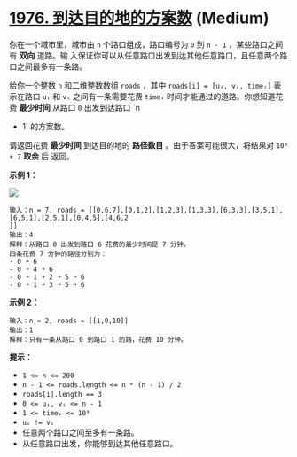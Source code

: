 # [1976. 到达目的地的方案数][link] (Medium)

[link]: https://leetcode.cn/problems/number-of-ways-to-arrive-at-destination/

你在一个城市里，城市由 `n` 个路口组成，路口编号为 `0` 到 `n - 1` ，某些路口之间有 **双向** 道路。输
入保证你可以从任意路口出发到达其他任意路口，且任意两个路口之间最多有一条路。

给你一个整数 `n` 和二维整数数组 `roads` ，其中 `roads[i] = [uᵢ, vᵢ, timeᵢ]` 表示在路口 `uᵢ` 和 `vᵢ` 
之间有一条需要花费 `timeᵢ` 时间才能通过的道路。你想知道花费 **最少时间** 从路口 `0` 出发到达路口 `n 
- 1` 的方案数。

请返回花费 **最少时间** 到达目的地的 **路径数目** 。由于答案可能很大，将结果对 `10⁹ + 7` **取余** 后
返回。

**示例 1：**

![](https://assets.leetcode.com/uploads/2021/07/17/graph2.png)

```
输入：n = 7, roads = [[0,6,7],[0,1,2],[1,2,3],[1,3,3],[6,3,3],[3,5,1],[6,5,1],[2,5,1],[0,4,5],[4,6,2
]]
输出：4
解释：从路口 0 出发到路口 6 花费的最少时间是 7 分钟。
四条花费 7 分钟的路径分别为：
- 0 ➝ 6
- 0 ➝ 4 ➝ 6
- 0 ➝ 1 ➝ 2 ➝ 5 ➝ 6
- 0 ➝ 1 ➝ 3 ➝ 5 ➝ 6
```

**示例 2：**

```
输入：n = 2, roads = [[1,0,10]]
输出：1
解释：只有一条从路口 0 到路口 1 的路，花费 10 分钟。
```

**提示：**

- `1 <= n <= 200`
- `n - 1 <= roads.length <= n * (n - 1) / 2`
- `roads[i].length == 3`
- `0 <= uᵢ, vᵢ <= n - 1`
- `1 <= timeᵢ <= 10⁹`
- `uᵢ != vᵢ`
- 任意两个路口之间至多有一条路。
- 从任意路口出发，你能够到达其他任意路口。
